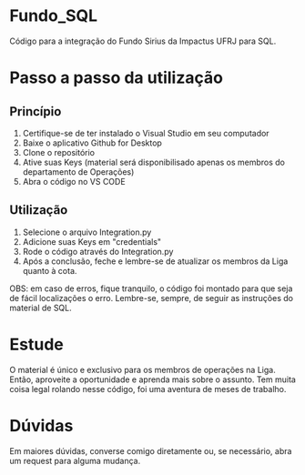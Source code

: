 # Fundo_SQL
Código para a integração do Fundo Sirius da Impactus UFRJ para SQL.

# Passo a passo da utilização

## Princípio
1. Certifique-se de ter instalado o Visual Studio em seu computador
2. Baixe o aplicativo Github for Desktop
3. Clone o repositório
4. Ative suas Keys (material será disponibilisado apenas os membros do departamento de Operações)
5. Abra o código no VS CODE

## Utilização
1. Selecione o arquivo Integration.py
2. Adicione suas Keys em "credentials"
3. Rode o código através do Integration.py
4. Após a conclusão, feche e lembre-se de atualizar os membros da Liga quanto à cota.

OBS: em caso de erros, fique tranquilo, o código foi montado para que seja de fácil localizações o erro. Lembre-se, sempre, de seguir as instruções do material de SQL.

# Estude
O material é único e exclusivo para os membros de operações na Liga.
Então, aproveite a oportunidade e aprenda mais sobre o assunto.
Tem muita coisa legal rolando nesse código, foi uma aventura de meses de trabalho.

# Dúvidas
Em maiores dúvidas, converse comigo diretamente ou, se necessário, abra um request para alguma mudança.

